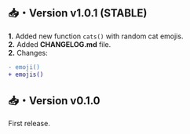 ## 📥・Version v1.0.1 (STABLE)
**1.** Added new function `cats()` with random cat emojis.  
**2.** Added **CHANGELOG.md** file.  
**2.** Changes:
```diff
- emoji()
+ emojis()
```

## 📥・Version v0.1.0
First release.